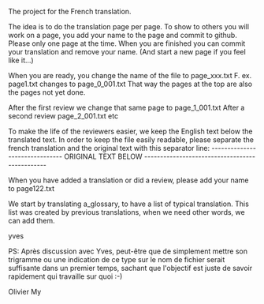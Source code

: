 The project for the French translation.

The idea is to do the translation page per page.
To show to others you will work on a page, you add your name to the page and commit to github.
Please only one page at the time. When you are finished you can commit your translation and remove your name.
(And start a new page if you feel like it...)

When you are ready, you change the name of the file to page_xxx.txt
F. ex. page1.txt changes to page_0_001.txt
That way the pages at the top are also the pages not yet done.

After the first review we change that same page to page_1_001.txt
After a second review page_2_001.txt
etc

To make the life of the reviewers easier, we keep the English text below the translated text. In order to keep the file easily readable, please separate the french translation and the original text with this separator line:
------------------------------- ORIGINAL TEXT BELOW -----------------------------------------------

When you have added a translation or did a review, please add your name to page122.txt

We start by translating a_glossary, to have a list of typical translation.
This list was created by previous translations, when we need other words, we can add them.



yves

PS: Après discussion avec Yves, peut-être que de simplement mettre son trigramme ou une indication de ce type sur le nom de fichier serait suffisante dans un premier temps, sachant que l'objectif est juste de savoir rapidement qui travaille sur quoi :-)
 
Olivier My
